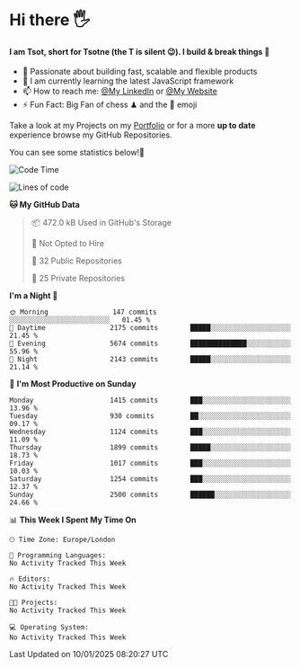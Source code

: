 # Hi there :raised_hand_with_fingers_splayed:
#### I am Tsot, short for Tsotne (the T is silent :wink:). I build & break things :space_invader:
- :telescope: Passionate about building fast, scalable and flexible products
- :seedling: I am currently learning the latest JavaScript framework 
- :mailbox: How to reach me: [@My LinkedIn](https://www.linkedin.com/in/tsotne-gvadzabia/) or [@My Website](https://tsotne.co.uk/contact)
- :zap: Fun Fact: Big Fan of chess ♟ and the 👾 emoji

Take a look at my Projects on my [Portfolio](https://tsotne.co.uk/) or for a more **up to date** experience browse my GitHub Repositories.

You can see some statistics below!:space_invader:
<!--START_SECTION:waka-->
![Code Time](http://img.shields.io/badge/Code%20Time-761%20hrs%202%20mins-blue)

![Lines of code](https://img.shields.io/badge/From%20Hello%20World%20I%27ve%20Written-6.9%20million%20lines%20of%20code-blue)

**🐱 My GitHub Data** 

> 📦 472.0 kB Used in GitHub's Storage 
 > 
> 🚫 Not Opted to Hire
 > 
> 📜 32 Public Repositories 
 > 
> 🔑 25 Private Repositories 
 > 
**I'm a Night 🦉** 

```text
🌞 Morning                147 commits         ░░░░░░░░░░░░░░░░░░░░░░░░░   01.45 % 
🌆 Daytime                2175 commits        █████░░░░░░░░░░░░░░░░░░░░   21.45 % 
🌃 Evening                5674 commits        ██████████████░░░░░░░░░░░   55.96 % 
🌙 Night                  2143 commits        █████░░░░░░░░░░░░░░░░░░░░   21.14 % 
```
📅 **I'm Most Productive on Sunday** 

```text
Monday                   1415 commits        ███░░░░░░░░░░░░░░░░░░░░░░   13.96 % 
Tuesday                  930 commits         ██░░░░░░░░░░░░░░░░░░░░░░░   09.17 % 
Wednesday                1124 commits        ███░░░░░░░░░░░░░░░░░░░░░░   11.09 % 
Thursday                 1899 commits        █████░░░░░░░░░░░░░░░░░░░░   18.73 % 
Friday                   1017 commits        ███░░░░░░░░░░░░░░░░░░░░░░   10.03 % 
Saturday                 1254 commits        ███░░░░░░░░░░░░░░░░░░░░░░   12.37 % 
Sunday                   2500 commits        ██████░░░░░░░░░░░░░░░░░░░   24.66 % 
```


📊 **This Week I Spent My Time On** 

```text
🕑︎ Time Zone: Europe/London

💬 Programming Languages: 
No Activity Tracked This Week

🔥 Editors: 
No Activity Tracked This Week

🐱‍💻 Projects: 
No Activity Tracked This Week

💻 Operating System: 
No Activity Tracked This Week
```


 Last Updated on 10/01/2025 08:20:27 UTC
<!--END_SECTION:waka-->
